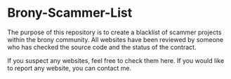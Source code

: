 # Brony-Scammer-List

The purpose of this repository is to create a blacklist of scammer projects within the brony community. All websites have been reviewed by someone who has checked the source code and the status of the contract.

If you suspect any websites, feel free to check them here. If you would like to report any website, you can contact me.
